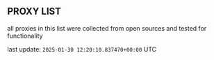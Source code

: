 ## PROXY LIST

all proxies in this list were collected from open sources and tested for functionality

last update: `2025-01-30 12:20:10.837470+00:00` UTC